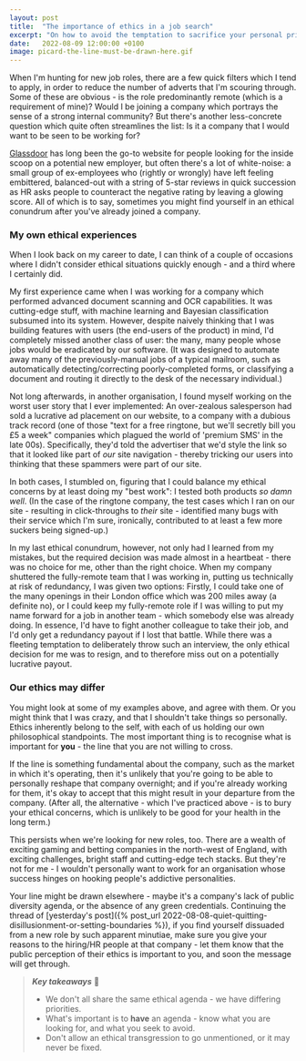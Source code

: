 ```yaml
---
layout: post
title:  "The importance of ethics in a job search"
excerpt: "On how to avoid the temptation to sacrifice your personal principles, for money!"
date:   2022-08-09 12:00:00 +0100
image: picard-the-line-must-be-drawn-here.gif
---
```


When I'm hunting for new job roles, there are a few quick filters which I tend to apply, in order to reduce the number of adverts that I'm scouring through. Some of these are obvious - is the role predominantly remote (which is a requirement of mine)? Would I be joining a company which portrays the sense of a strong internal community? But there's another less-concrete question which quite often streamlines the list: Is it a company that I would want to be seen to be working for?

[Glassdoor](https://glassdoor.co.uk/) has long been the go-to website for people looking for the inside scoop on a potential new employer, but often there's a lot of white-noise: a small group of ex-employees who (rightly or wrongly) have left feeling embittered, balanced-out with a string of 5-star reviews in quick succession as HR asks people to counteract the negative rating by leaving a glowing score. All of which is to say, sometimes you might find yourself in an ethical conundrum after you've already joined a company.

### My own ethical experiences

When I look back on my career to date, I can think of a couple of occasions where I didn't consider ethical situations quickly enough - and a third where I certainly did.

My first experience came when I was working for a company which performed advanced document scanning and OCR capabilities. It was cutting-edge stuff, with machine learning and Bayesian classification subsumed into its system. However, despite naively thinking that I was building features with users (the end-users of the product) in mind, I'd completely missed another class of user: the many, many people whose jobs would be eradicated by our software. (It was designed to automate away many of the previously-manual jobs of a typical mailroom, such as automatically detecting/correcting poorly-completed forms, or classifying a document and routing it directly to the desk of the necessary individual.)

Not long afterwards, in another organisation, I found myself working on the worst user story that I ever implemented: An over-zealous salesperson had sold a lucrative ad placement on our website, to a company with a dubious track record (one of those "text for a free ringtone, but we'll secretly bill you £5 a week" companies which plagued the world of 'premium SMS' in the late 00s). Specifically, they'd told the advertiser that we'd style the link so that it looked like part of _our_ site navigation - thereby tricking our users into thinking that these spammers were part of our site. 

In both cases, I stumbled on, figuring that I could balance my ethical concerns by at least doing my "best work": I tested both products _so damn well_. (In the case of the ringtone company, the test cases which I ran on our site - resulting in click-throughs to _their_ site - identified many bugs with their service which I'm sure, ironically, contributed to at least a few more suckers being signed-up.)

In my last ethical conundrum, however, not only had I learned from my mistakes, but the required decision was made almost in a heartbeat - there was no choice for me, other than the right choice. When my company shuttered the fully-remote team that I was working in, putting us technically at risk of redundancy, I was given two options: Firstly, I could take one of the many openings in their London office which was 200 miles away (a definite no), or I could keep my fully-remote role if I was willing to put my name forward for a job in another team - which somebody else was already doing. In essence, I'd have to fight another colleague to take their job, and I'd only get a redundancy payout if I lost that battle. While there was a fleeting temptation to deliberately throw such an interview, the only ethical decision for me was to resign, and to therefore miss out on a potentially lucrative payout.

### Our ethics may differ

You might look at some of my examples above, and agree with them. Or you might think that I was crazy, and that I shouldn't take things so personally. Ethics inherently belong to the self, with each of us holding our own philosophical standpoints. The most important thing is to recognise what is important for **you** - the line that you are not willing to cross. 

If the line is something fundamental about the company, such as the market in which it's operating, then it's unlikely that you're going to be able to personally reshape that company overnight; and if you're already working for them, it's okay to accept that this might result in your departure from the company. (After all, the alternative - which I've practiced above - is to bury your ethical concerns, which is unlikely to be good for your health in the long term.)

This persists when we're looking for new roles, too. There are a wealth of exciting gaming and betting companies in the north-west of England, with exciting challenges, bright staff and cutting-edge tech stacks. But they're not for me - I wouldn't personally want to work for an organisation whose success hinges on hooking people's addictive personalities. 

Your line might be drawn elsewhere - maybe it's a company's lack of public diversity agenda, or the absence of any green credentials. Continuing the thread of [yesterday's post]({% post_url 2022-08-08-quiet-quitting-disillusionment-or-setting-boundaries %}), if you find yourself dissuaded from a new role by such apparent minutiae, make sure you give your reasons to the hiring/HR people at that company - let them know that the public perception of their ethics is important to you, and soon the message will get through.

> **_Key takeaways_** 📝  
> * We don't all share the same ethical agenda - we have differing priorities.
> * What's important is to **have** an agenda - know what you are looking for, and what you seek to avoid.
> * Don't allow an ethical transgression to go unmentioned, or it may never be fixed.